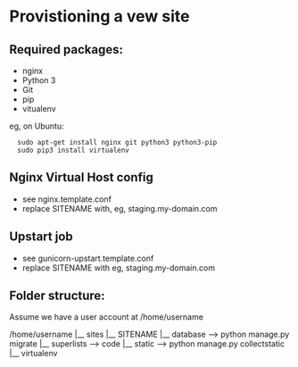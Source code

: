 Provistioning a vew site
========================

## Required packages:

* nginx
* Python 3
* Git
* pip
* vitualenv

eg, on Ubuntu:

```
  sudo apt-get install nginx git python3 python3-pip
  sudo pip3 install virtualenv
```

## Nginx Virtual Host config

* see nginx.template.conf
* replace SITENAME with, eg, staging.my-domain.com

## Upstart job

* see gunicorn-upstart.template.conf
* replace SITENAME with eg, staging.my-domain.com

## Folder structure:
Assume we have a user account at /home/username

/home/username
|__ sites
    |__ SITENAME
        |__ database --> python manage.py migrate
        |__ superlists --> code
        |__ static --> python manage.py collectstatic
        |__ virtualenv

